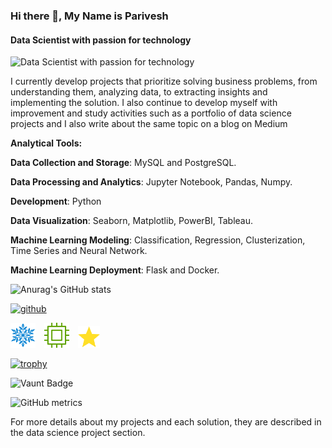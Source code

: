 ### Hi there 👋, My Name is Parivesh
#### Data Scientist with passion for technology
![Data Scientist with passion for technology](https://arturssmirnovs.github.io/github-profile-readme-generator/images/banner.png)

I currently develop projects that prioritize solving business problems, from understanding them, analyzing data, to extracting insights and implementing the solution. I also continue to develop myself with improvement and study activities such as a portfolio of data science projects and I also write about the same topic on a blog on Medium

**Analytical Tools:** 

**Data Collection and Storage**: MySQL and PostgreSQL.  

**Data Processing and Analytics**: Jupyter Notebook, Pandas, Numpy.

**Development**: Python  

**Data Visualization**: Seaborn, Matplotlib, PowerBI, Tableau.  

**Machine Learning Modeling**: Classification, Regression, Clusterization, Time Series and Neural Network. 

**Machine Learning Deployment**: Flask and Docker.

 ![Anurag's GitHub stats](https://github-readme-stats.vercel.app/api?username=CParivesh&show_icons=true&theme=radical)


[<img src='https://cdn.jsdelivr.net/npm/simple-icons@3.0.1/icons/github.svg' alt='github' height='40'>](https://github.com/https://github.com/CParivesh/CParivesh)  

<a href='https://archiveprogram.github.com/'><img src='https://raw.githubusercontent.com/acervenky/animated-github-badges/master/assets/acbadge.gif' width='40' height='40'></a> <a href='https://docs.github.com/en/developers'><img src='https://raw.githubusercontent.com/acervenky/animated-github-badges/master/assets/devbadge.gif' width='40' height='40'></a> <a href='https://stars.github.com/'><img src='https://raw.githubusercontent.com/acervenky/animated-github-badges/master/assets/starbadge.gif' width='35' height='35'></a> 

[![trophy](https://github-profile-trophy.vercel.app/?username=https://github.com/CParivesh/CParivesh)](https://github.com/ryo-ma/github-profile-trophy)

![Vaunt Badge](https://api.vaunt.dev/v1/github/entities/https://github.com/CParivesh/CParivesh/contributions?format=svg&private=false)  

![GitHub metrics](https://metrics.lecoq.io/https://github.com/CParivesh/CParivesh)  


For more details about my projects and each solution, they are described in the data science project section.
<!--
**CParivesh/CParivesh** is a ✨ _special_ ✨ repository because its `README.md` (this file) appears on your GitHub profile.

Here are some ideas to get you started:

- 🔭 I’m currently working on ...
- 🌱 I’m currently learning ...
- 👯 I’m looking to collaborate on ...
- 🤔 I’m looking for help with ...
- 💬 Ask me about ...
- 📫 How to reach me: ...
- 😄 Pronouns: ...
- ⚡ Fun fact: ...
-->
